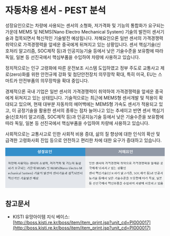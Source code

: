 # 자동차용 센서 - PEST 분석

성장요인으로는 차량에 사용되는 센서의 소형화, 저가격화 및 기능의 통합화가 요구되는 가운데 MEMS 및 NEMS(Nano Electro Mechanical System) 기술의 발전이 센서기술과 접목되면서 혁신적인 기술발전 예상됩니다.
저해요인으론 일반 센서의 가격경쟁력 취약으로 가격경쟁력을 앞세운 중국에게 뒤쳐지고 있는 상황입니다. 센서 핵심기술(신호처리 알고리즘, SOC제작 등)과 인공지능기술 등에서 낮은 기술수준을 보유함에 따라 독일, 일본 등 선진국에서 핵심부품을 수입하여 차량에 사용하고 있습니다.

정치적으로는 인구 고령화에 따른 운전보조 시스템 도입하였고 정부 주도로 교통사고 제로(zero)화를 위한 안전규제 강화 및 첨단안전장치 의무장착 확대, 특히 미국, EU는 스마트카 안전부품의 의무장착을 확대 중입니다.

경제적으론 국내 기업은 일반 센서의 가격경쟁력이 취약하여 가격경쟁력을 앞세운 중국에게 뒤쳐지고 있는 상태입니다.
기술적으로는 최근에 MEMS형 센서개발 및 적용이 확대되고 있으며, 현재 대부분 자동차의 에어백에는 MEMS형 가속도 센서가 적용되고 있고, 이 공정기술을 활용한 센서의 종류는 점차 늘어나고 있는 추세이고 반면 센서 핵심기술(신호처리 알고리즘, SOC제작 등)과 인공지능기술 등에서 낮은 기술수준을 보유함에 따라 독일, 일본 등 선진국에서 핵심부품을 수입하여 차량에 사용하고 있습니다.

사회적으로는 교통사고로 인한 사회적 비용 증대, 삶의 질 향상에 대한 인식의 확산 및 급격한 고령화사회 진입 등으로 안전하고 편리한 차에 대한 요구가 증대하고 있습니다.


![ ](./images/자동차용_센서_Q13_4_1.PNG)


## 참고문서
- KISTI 유망아이템 지식 베이스: [http://boss.kisti.re.kr/boss/item/item_print.jsp?unit_cd=PI000017](http://boss.kisti.re.kr/boss/item/item_print.jsp?unit_cd=PI000017)
